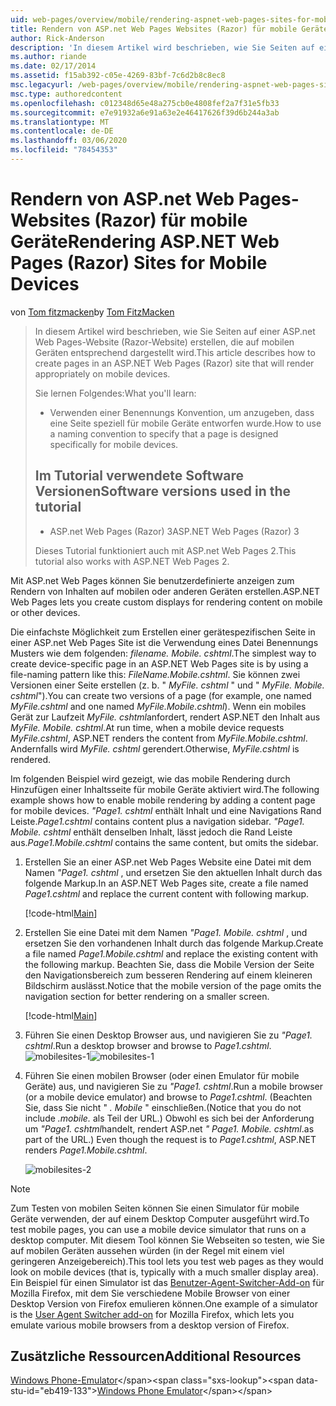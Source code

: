 ```yaml
---
uid: web-pages/overview/mobile/rendering-aspnet-web-pages-sites-for-mobile-devices
title: Rendern von ASP.net Web Pages Websites (Razor) für mobile Geräte | Microsoft-Dokumentation
author: Rick-Anderson
description: 'In diesem Artikel wird beschrieben, wie Sie Seiten auf einer ASP.net Web Pages-Website (Razor-Website) erstellen, die auf mobilen Geräten entsprechend dargestellt wird. Was Sie lernen werden: wie...'
ms.author: riande
ms.date: 02/17/2014
ms.assetid: f15ab392-c05e-4269-83bf-7c6d2b8c8ec8
msc.legacyurl: /web-pages/overview/mobile/rendering-aspnet-web-pages-sites-for-mobile-devices
msc.type: authoredcontent
ms.openlocfilehash: c012348d65e48a275cb0e4808fef2a7f31e5fb33
ms.sourcegitcommit: e7e91932a6e91a63e2e46417626f39d6b244a3ab
ms.translationtype: MT
ms.contentlocale: de-DE
ms.lasthandoff: 03/06/2020
ms.locfileid: "78454353"
---
```

# <a name="rendering-aspnet-web-pages-razor-sites-for-mobile-devices"></a><span data-ttu-id="eb419-104">Rendern von ASP.net Web Pages-Websites (Razor) für mobile Geräte</span><span class="sxs-lookup"><span data-stu-id="eb419-104">Rendering ASP.NET Web Pages (Razor) Sites for Mobile Devices</span></span>

<span data-ttu-id="eb419-105">von [Tom fitzmacken](https://github.com/tfitzmac)</span><span class="sxs-lookup"><span data-stu-id="eb419-105">by [Tom FitzMacken](https://github.com/tfitzmac)</span></span>

> <span data-ttu-id="eb419-106">In diesem Artikel wird beschrieben, wie Sie Seiten auf einer ASP.net Web Pages-Website (Razor-Website) erstellen, die auf mobilen Geräten entsprechend dargestellt wird.</span><span class="sxs-lookup"><span data-stu-id="eb419-106">This article describes how to create pages in an ASP.NET Web Pages (Razor) site that will render appropriately on mobile devices.</span></span>
> 
> <span data-ttu-id="eb419-107">Sie lernen Folgendes:</span><span class="sxs-lookup"><span data-stu-id="eb419-107">What you'll learn:</span></span>
> 
> - <span data-ttu-id="eb419-108">Verwenden einer Benennungs Konvention, um anzugeben, dass eine Seite speziell für mobile Geräte entworfen wurde.</span><span class="sxs-lookup"><span data-stu-id="eb419-108">How to use a naming convention to specify that a page is designed specifically for mobile devices.</span></span>
>   
> 
> ## <a name="software-versions-used-in-the-tutorial"></a><span data-ttu-id="eb419-109">Im Tutorial verwendete Software Versionen</span><span class="sxs-lookup"><span data-stu-id="eb419-109">Software versions used in the tutorial</span></span>
> 
> 
> - <span data-ttu-id="eb419-110">ASP.net Web Pages (Razor) 3</span><span class="sxs-lookup"><span data-stu-id="eb419-110">ASP.NET Web Pages (Razor) 3</span></span>
>   
> 
> <span data-ttu-id="eb419-111">Dieses Tutorial funktioniert auch mit ASP.net Web Pages 2.</span><span class="sxs-lookup"><span data-stu-id="eb419-111">This tutorial also works with ASP.NET Web Pages 2.</span></span>

<span data-ttu-id="eb419-112">Mit ASP.net Web Pages können Sie benutzerdefinierte anzeigen zum Rendern von Inhalten auf mobilen oder anderen Geräten erstellen.</span><span class="sxs-lookup"><span data-stu-id="eb419-112">ASP.NET Web Pages lets you create custom displays for rendering content on mobile or other devices.</span></span>

<span data-ttu-id="eb419-113">Die einfachste Möglichkeit zum Erstellen einer gerätespezifischen Seite in einer ASP.net Web Pages Site ist die Verwendung eines Datei Benennungs Musters wie dem folgenden: *filename. Mobile. cshtml*.</span><span class="sxs-lookup"><span data-stu-id="eb419-113">The simplest way to create device-specific page in an ASP.NET Web Pages site is by using a file-naming pattern like this: *FileName.Mobile.cshtml*.</span></span> <span data-ttu-id="eb419-114">Sie können zwei Versionen einer Seite erstellen (z. b. " *MyFile. cshtml* " und " *MyFile. Mobile. cshtml*").</span><span class="sxs-lookup"><span data-stu-id="eb419-114">You can create two versions of a page (for example, one named *MyFile.cshtml* and one named *MyFile.Mobile.cshtml*).</span></span> <span data-ttu-id="eb419-115">Wenn ein mobiles Gerät zur Laufzeit *MyFile. cshtml*anfordert, rendert ASP.NET den Inhalt aus *MyFile. Mobile. cshtml*.</span><span class="sxs-lookup"><span data-stu-id="eb419-115">At run time, when a mobile device requests *MyFile.cshtml*, ASP.NET renders the content from *MyFile.Mobile.cshtml*.</span></span> <span data-ttu-id="eb419-116">Andernfalls wird *MyFile. cshtml* gerendert.</span><span class="sxs-lookup"><span data-stu-id="eb419-116">Otherwise, *MyFile.cshtml* is rendered.</span></span>

<span data-ttu-id="eb419-117">Im folgenden Beispiel wird gezeigt, wie das mobile Rendering durch Hinzufügen einer Inhaltsseite für mobile Geräte aktiviert wird.</span><span class="sxs-lookup"><span data-stu-id="eb419-117">The following example shows how to enable mobile rendering by adding a content page for mobile devices.</span></span> <span data-ttu-id="eb419-118">*"Page1. cshtml* enthält Inhalt und eine Navigations Rand Leiste.</span><span class="sxs-lookup"><span data-stu-id="eb419-118">*Page1.cshtml* contains content plus a navigation sidebar.</span></span> <span data-ttu-id="eb419-119">*"Page1. Mobile. cshtml* enthält denselben Inhalt, lässt jedoch die Rand Leiste aus.</span><span class="sxs-lookup"><span data-stu-id="eb419-119">*Page1.Mobile.cshtml* contains the same content, but omits the sidebar.</span></span>

1. <span data-ttu-id="eb419-120">Erstellen Sie an einer ASP.net Web Pages Website eine Datei mit dem Namen *"Page1. cshtml* , und ersetzen Sie den aktuellen Inhalt durch das folgende Markup.</span><span class="sxs-lookup"><span data-stu-id="eb419-120">In an ASP.NET Web Pages site, create a file named *Page1.cshtml* and replace the current content with following markup.</span></span>

    [!code-html[Main](rendering-aspnet-web-pages-sites-for-mobile-devices/samples/sample1.html)]
2. <span data-ttu-id="eb419-121">Erstellen Sie eine Datei mit dem Namen *"Page1. Mobile. cshtml* , und ersetzen Sie den vorhandenen Inhalt durch das folgende Markup.</span><span class="sxs-lookup"><span data-stu-id="eb419-121">Create a file named *Page1.Mobile.cshtml* and replace the existing content with the following markup.</span></span> <span data-ttu-id="eb419-122">Beachten Sie, dass die Mobile Version der Seite den Navigationsbereich zum besseren Rendering auf einem kleineren Bildschirm auslässt.</span><span class="sxs-lookup"><span data-stu-id="eb419-122">Notice that the mobile version of the page omits the navigation section for better rendering on a smaller screen.</span></span>

    [!code-html[Main](rendering-aspnet-web-pages-sites-for-mobile-devices/samples/sample2.html)]
3. <span data-ttu-id="eb419-123">Führen Sie einen Desktop Browser aus, und navigieren Sie zu *"Page1. cshtml*.</span><span class="sxs-lookup"><span data-stu-id="eb419-123">Run a desktop browser and browse to *Page1.cshtml*.</span></span> <span data-ttu-id="eb419-124">![mobilesites-1](rendering-aspnet-web-pages-sites-for-mobile-devices/_static/image1.png)</span><span class="sxs-lookup"><span data-stu-id="eb419-124">![mobilesites-1](rendering-aspnet-web-pages-sites-for-mobile-devices/_static/image1.png)</span></span>
4. <span data-ttu-id="eb419-125">Führen Sie einen mobilen Browser (oder einen Emulator für mobile Geräte) aus, und navigieren Sie zu *"Page1. cshtml*.</span><span class="sxs-lookup"><span data-stu-id="eb419-125">Run a mobile browser (or a mobile device emulator) and browse to *Page1.cshtml*.</span></span> <span data-ttu-id="eb419-126">(Beachten Sie, dass Sie nicht " *. Mobile* " einschließen.</span><span class="sxs-lookup"><span data-stu-id="eb419-126">(Notice that you do not include *.mobile.*</span></span> <span data-ttu-id="eb419-127">als Teil der URL.) Obwohl es sich bei der Anforderung um *"Page1. cshtml*handelt, rendert ASP.net *" Page1. Mobile. cshtml*.</span><span class="sxs-lookup"><span data-stu-id="eb419-127">as part of the URL.) Even though the request is to *Page1.cshtml*, ASP.NET renders *Page1.Mobile.cshtml*.</span></span>

    ![mobilesites-2](rendering-aspnet-web-pages-sites-for-mobile-devices/_static/image2.png)

> [!NOTE]
> <span data-ttu-id="eb419-129">Zum Testen von mobilen Seiten können Sie einen Simulator für mobile Geräte verwenden, der auf einem Desktop Computer ausgeführt wird.</span><span class="sxs-lookup"><span data-stu-id="eb419-129">To test mobile pages, you can use a mobile device simulator that runs on a desktop computer.</span></span> <span data-ttu-id="eb419-130">Mit diesem Tool können Sie Webseiten so testen, wie Sie auf mobilen Geräten aussehen würden (in der Regel mit einem viel geringeren Anzeigebereich).</span><span class="sxs-lookup"><span data-stu-id="eb419-130">This tool lets you test web pages as they would look on mobile devices (that is, typically with a much smaller display area).</span></span> <span data-ttu-id="eb419-131">Ein Beispiel für einen Simulator ist das [Benutzer-Agent-Switcher-Add-on](http://addons.mozilla.org/firefox/addon/user-agent-switcher/) für Mozilla Firefox, mit dem Sie verschiedene Mobile Browser von einer Desktop Version von Firefox emulieren können.</span><span class="sxs-lookup"><span data-stu-id="eb419-131">One example of a simulator is the [User Agent Switcher add-on](http://addons.mozilla.org/firefox/addon/user-agent-switcher/) for Mozilla Firefox, which lets you emulate various mobile browsers from a desktop version of Firefox.</span></span>

<a id="Additional_Resources"></a>
## <a name="additional-resources"></a><span data-ttu-id="eb419-132">Zusätzliche Ressourcen</span><span class="sxs-lookup"><span data-stu-id="eb419-132">Additional Resources</span></span>

<span data-ttu-id="eb419-133">[Windows Phone-Emulator](https://msdn.microsoft.com/library/ff402563(v=VS.92).aspx)</span><span class="sxs-lookup"><span data-stu-id="eb419-133">[Windows Phone Emulator](https://msdn.microsoft.com/library/ff402563(v=VS.92).aspx)</span></span>
